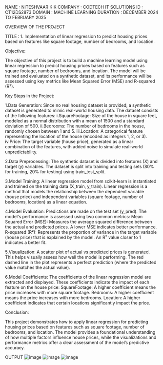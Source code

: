 NAME : NITESHVAAR K K
COMPANY : CODTECH IT SOLUTIONS
ID : CT12DS2873
DOMAIN : MACHINE LEARNING
DURATION : DECEMBER 2024 TO FEBRUARY 2025

OVERVIEW OF THE PROJECT

TITLE : 1.	Implementation of  linear regression to predict housing prices based on features like square footage, number of bedrooms, and location.

Objective:

The objective of this project is to build a machine learning model using linear regression to predict housing prices based on features such as square footage, number of bedrooms, and location. The model will be trained and evaluated on a synthetic dataset, and its performance will be assessed using key metrics like Mean Squared Error (MSE) and R-squared (R²).

Key Steps in the Project:

1.Data Generation:
Since no real housing dataset is provided, a synthetic dataset is generated to mimic real-world housing data.
The dataset consists of the following features:
     i.SquareFootage: Size of the house in square feet, modeled as a normal distribution with a mean of 1500 and a standard deviation of 500.
    ii.Bedrooms: The number of bedrooms in the house, randomly chosen between 1 and 5.
   iii.Location: A categorical feature representing the location of the house (encoded as integers 1, 2, or 3).
    iv.Price: The target variable (house price), generated as a linear combination of the features, with added noise to simulate real-world unpredictability.

2.Data Preprocessing:
The synthetic dataset is divided into features (X) and target (y) variables.
The dataset is split into training and testing sets (80% for training, 20% for testing) using train_test_split.

3.Model Training:
A linear regression model from scikit-learn is instantiated and trained on the training data (X_train, y_train).
Linear regression is a method that models the relationship between the dependent variable (house price) and independent variables (square footage, number of bedrooms, location) as a linear equation.

4.Model Evaluation:
Predictions are made on the test set (y_pred).
The model's performance is assessed using two common metrics:
Mean Squared Error (MSE): Measures the average squared difference between the actual and predicted prices. A lower MSE indicates better performance.
R-squared (R²): Represents the proportion of variance in the target variable (house price) that is explained by the model. An R² value closer to 1 indicates a better fit.

5.Visualization:
A scatter plot of actual vs predicted prices is generated. This helps visually assess how well the model is performing. The red dashed line in the plot represents a perfect prediction (where the predicted value matches the actual value).

6.Model Coefficients:
The coefficients of the linear regression model are extracted and displayed. These coefficients indicate the impact of each feature on the house price:
SquareFootage: A higher coefficient means the price increases with more square footage.
Bedrooms: A higher coefficient means the price increases with more bedrooms.
Location: A higher coefficient indicates that certain locations significantly impact the price.

Conclusion:

This project demonstrates how to apply linear regression for predicting housing prices based on features such as square footage, number of bedrooms, and location. The model provides a foundational understanding of how multiple factors influence house prices, while the visualizations and performance metrics offer a clear assessment of the model’s predictive accuracy.


OUTPUT
![image](https://github.com/user-attachments/assets/91a242fa-e704-4bbe-bf47-6ecb01947275)
![image](https://github.com/user-attachments/assets/1937924a-585a-405f-949b-bf71f8c6eb82)
![image](https://github.com/user-attachments/assets/44c99d52-58a2-4264-b34b-2c022040bb11)


